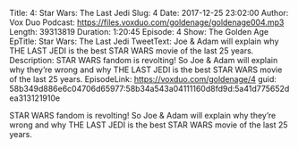 Title: 4: Star Wars: The Last Jedi
Slug: 4
Date: 2017-12-25 23:02:00
Author: Vox Duo
Podcast: https://files.voxduo.com/goldenage/goldenage004.mp3
Length: 39313819
Duration: 1:20:45
Episode: 4
Show: The Golden Age
EpTitle: Star Wars: The Last Jedi
TweetText: Joe & Adam will explain why THE LAST JEDI is the best STAR WARS movie of the last 25 years.
Description: STAR WARS fandom is revolting! So Joe & Adam will explain why they’re wrong and why THE LAST JEDI is the best STAR WARS movie of the last 25 years.
EpisodeLink: https://voxduo.com/goldenage/4
guid: 58b349d886e6c04706d65977:58b34a543a04111160d8fd9d:5a41d775652dea313121910e

STAR WARS fandom is revolting! So Joe & Adam will explain why they’re wrong and why THE LAST JEDI is the best STAR WARS movie of the last 25 years.
